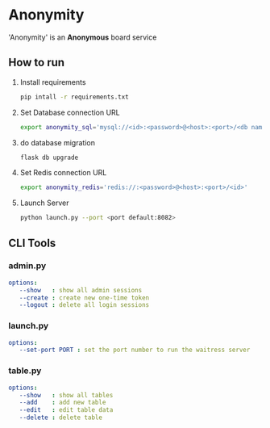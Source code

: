 # Anonymity
'Anonymity' is an **Anonymous** board service

## How to run
1. Install requirements
   ```bash
   pip intall -r requirements.txt
   ```

2. Set Database connection URL
   ```bash
   export anonymity_sql='mysql://<id>:<password>@<host>:<port>/<db name>'
   ```

3. do database migration
   ```bash
   flask db upgrade
   ```

4. Set Redis connection URL
   ```bash
   export anonymity_redis='redis://:<password>@<host>:<port>/<id>'
   ```

5. Launch Server
   ```bash
   python launch.py --port <port default:8082>
   ```

## CLI Tools
### admin.py
```yaml
options:
   --show   : show all admin sessions
   --create : create new one-time token
   --logout : delete all login sessions
```

### launch.py
```yaml
options:
   --set-port PORT : set the port number to run the waitress server
```

### table.py
```yaml
options:
   --show   : show all tables
   --add    : add new table
   --edit   : edit table data
   --delete : delete table
```
